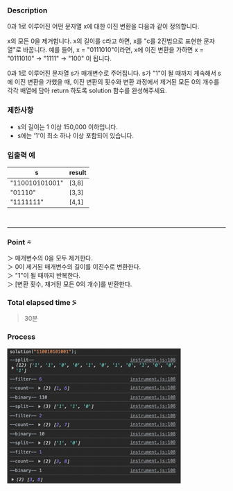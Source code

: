 ### Description
0과 1로 이루어진 어떤 문자열 x에 대한 이진 변환을 다음과 같이 정의합니다.

x의 모든 0을 제거합니다.
x의 길이를 c라고 하면, x를 "c를 2진법으로 표현한 문자열"로 바꿉니다.
예를 들어, x = "0111010"이라면, x에 이진 변환을 가하면 x = "0111010" -> "1111" -> "100" 이 됩니다.

0과 1로 이루어진 문자열 s가 매개변수로 주어집니다. s가 "1"이 될 때까지 계속해서 s에 이진 변환을 가했을 때, 이진 변환의 횟수와 변환 과정에서 제거된 모든 0의 개수를 각각 배열에 담아 return 하도록 solution 함수를 완성해주세요.

### 제한사항
* s의 길이는 1 이상 150,000 이하입니다.
* s에는 '1'이 최소 하나 이상 포함되어 있습니다.

### 입출력 예
|        s       |	result |
|----------------|---------|
| "110010101001" |  [3,8]  |
|     "01110"	   |  [3,3]  |
|    "1111111"	 |  [4,1]  |

<br />

---
### Point ⍨
＞ 매개변수의 0을 모두 제거한다. <br />
＞ 0이 제거된 매개변수의 길이를 이진수로 변환한다. <br />
＞ "1"이 될 때까지 반복한다. <br />
＞ [변환 횟수, 재거된 모든 0의 개수]를 반환한다. <br />

### Total elapsed time ⍩
> 30분

### Process
<img src='image.png' alt='console' width='400' />